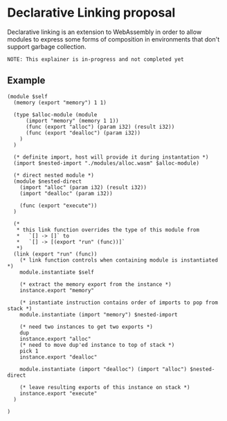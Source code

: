 # Declarative Linking proposal

Declarative linking is an extension to WebAssembly in order to allow modules to express some forms of composition in environments that don't support garbage collection.

`NOTE: This explainer is in-progress and not completed yet`

## Example

```
(module $self
  (memory (export "memory") 1 1)

  (type $alloc-module (module
      (import "memory" (memory 1 1))
      (func (export "alloc") (param i32) (result i32))
      (func (export "dealloc") (param i32))
    )
  )

  (* definite import, host will provide it during instantation *)
  (import $nested-import "./modules/alloc.wasm" $alloc-module)

  (* direct nested module *)
  (module $nested-direct
    (import "alloc" (param i32) (result i32))
    (import "dealloc" (param i32))

    (func (export "execute"))
  )

  (*
   * this link function overrides the type of this module from
   *   `[] -> []` to
   *   `[] -> [(export "run" (func))]`
   *)
  (link (export "run" (func))
    (* link function controls when containing module is instantiated *)
    module.instantiate $self

    (* extract the memory export from the instance *)
    instance.export "memory"

    (* instantiate instruction contains order of imports to pop from stack *)
    module.instantiate (import "memory") $nested-import

    (* need two instances to get two exports *)
    dup
    instance.export "alloc"
    (* need to move dup'ed instance to top of stack *)
    pick 1
    instance.export "dealloc"

    module.instantiate (import "dealloc") (import "alloc") $nested-direct

    (* leave resulting exports of this instance on stack *)
    instance.export "execute"
  )

)
```
